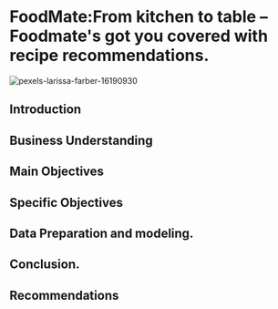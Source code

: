 # FoodMate:From kitchen to table – Foodmate's got you covered with recipe recommendations.

![pexels-larissa-farber-16190930](https://user-images.githubusercontent.com/42667708/231666456-91a708bf-8f1a-4232-9085-a9951b21f68f.jpg)
## Introduction

## Business Understanding

## Main Objectives


## Specific Objectives


## Data Preparation and modeling.


## Conclusion.



## Recommendations

